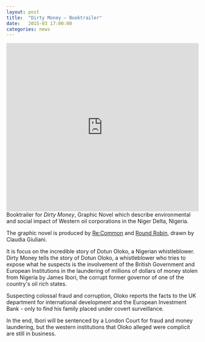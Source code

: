 ```yaml
---
layout: post
title:  "Dirty Money – Booktrailer"
date:   2015-03 17:00:00
categories: news
---
```

<iframe src="https://player.vimeo.com/video/120361450?color=e74c3c&title=0&byline=0&portrait=0" width="100%" height="440" frameborder="0" webkitallowfullscreen mozallowfullscreen allowfullscreen></iframe>
Booktrailer for <i>Dirty Money</i>, Graphic Novel which describe environmental and social impact of Western oil corporations in the Niger Delta, Nigeria.

The graphic novel is produced by <a href="http://www.recommon.org/?s=soldi+sporchi" target="_blank">Re:Common</a> and <a href="http://www.roundrobineditrice.it/rred/scheda.aspx?bk=9788898715312/Soldi+sporchi/" target="_blank">Round Robin</a>, drawn by Claudia Giuliani.

<p>It is focus on the incredible story of Dotun Oloko, a Nigerian whistleblower.
Dirty Money tells the story of Dotun Oloko, a whistleblower who tries to expose what he suspects is the involvement of the British Government and European Institutions in the laundering of millions of dollars of money stolen from Nigeria by James Ibori, the corrupt former governor of one of the country's oil rich states.</p>
<p>Suspecting colossal fraud and corruption, Oloko reports the facts to the UK department for international development and the European Investment Bank - only to find his family placed under covert surveillance.</p>
<p>In the end, Ibori will be sentenced by a London Court for fraud and money laundering, but the western institutions that Oloko alleged were complicit are still in business.</p>
